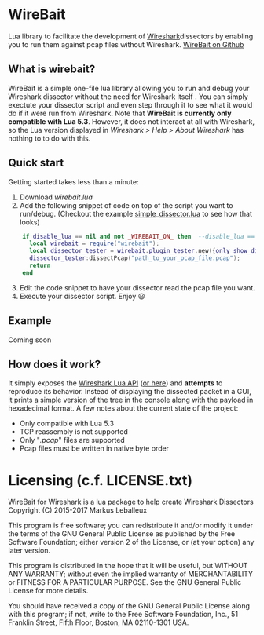 # WireBait
Lua library to facilitate the development of [Wireshark](https://www.wireshark.org/)dissectors by enabling you to run them against pcap files without Wireshark.
[WireBait on Github](https://github.com/MarkoPaul0/WireBait)
## What is wirebait?
WireBait is a simple one-file lua library allowing you to run and debug your Wireshark dissector without the need for Wireshark itself . You can simply exectute your dissector script and even step through it to see what it would do if it were run from Wireshark. Note that **WireBait is currently only compatible with Lua 5.3**. However, it does not interact at all with Wireshark, so the Lua version displayed in *Wireshark > Help > About Wireshark* has nothing to to do with this.

## Quick start
Getting started takes less than a minute:
  1. Download *wirebait.lua*
  2. Add the following snippet of code on top of the script you want to run/debug. (Checkout the example [simple_dissector.lua](https://github.com/MarkoPaul0/WireBait/blob/master/example/simple_dissector.lua) to see how that looks)
```lua
    if disable_lua == nil and not _WIREBAIT_ON_ then  --disable_lua == nil checks if this script is being run from wireshark.
      local wirebait = require("wirebait");
      local dissector_tester = wirebait.plugin_tester.new({only_show_dissected_packets=true});
      dissector_tester:dissectPcap("path_to_your_pcap_file.pcap");
      return
    end
```
  3. Edit the code snippet to have your dissector read the pcap file you want.
  4. Execute your dissector script. Enjoy :smiley:
  
 ## Example
 Coming soon
 
  
## How does it work?
It simply exposes the [Wireshark Lua API](https://www.wireshark.org/docs/wsdg_html_chunked/wsluarm_modules.html) ([or here](https://wiki.wireshark.org/LuaAPI)) and **attempts** to reproduce its behavior. Instead of displaying the dissected packet in a GUI, it prints a simple version of the tree in the console along with the payload in hexadecimal format.
A few notes about the current state of the project:
  * Only compatible with Lua 5.3
  * TCP reassembly is not supported
  * Only "*.pcap*" files are supported
  * Pcap files must be written in native byte order
  

# Licensing (c.f. LICENSE.txt)
WireBait for Wireshark is a lua package to help create Wireshark Dissectors
Copyright (C) 2015-2017 Markus Leballeux

This program is free software; you can redistribute it and/or modify
it under the terms of the GNU General Public License as published by
the Free Software Foundation; either version 2 of the License, or
(at your option) any later version.

This program is distributed in the hope that it will be useful,
but WITHOUT ANY WARRANTY; without even the implied warranty of
MERCHANTABILITY or FITNESS FOR A PARTICULAR PURPOSE.  See the
GNU General Public License for more details.

You should have received a copy of the GNU General Public License along
with this program; if not, write to the Free Software Foundation, Inc.,
51 Franklin Street, Fifth Floor, Boston, MA 02110-1301 USA.